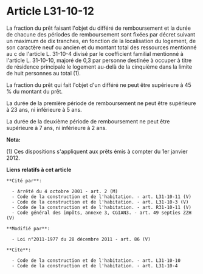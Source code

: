 # Article L31-10-12

La fraction du prêt faisant l'objet du différé de remboursement et la durée de chacune des périodes de remboursement sont
fixées par décret suivant un maximum de dix tranches, en fonction de la localisation du logement, de son caractère neuf ou
ancien et du montant total des ressources mentionné au c de l'article L. 31-10-4 divisé par le coefficient familial mentionné
à l'article L. 31-10-10, majoré de 0,3 par personne destinée à occuper à titre de résidence principale le logement au-delà de
la cinquième dans la limite de huit personnes au total (1).

La fraction du prêt qui fait l'objet d'un différé ne peut être supérieure à 45 % du montant du prêt. 

La durée de la première période de remboursement ne peut être supérieure à 23 ans, ni inférieure à 5 ans. 

La durée de la deuxième période de remboursement ne peut être supérieure à 7 ans, ni inférieure à 2 ans.

**Nota:**

(1) Ces dispositions s'appliquent aux prêts émis à compter du 1er janvier 2012.

**Liens relatifs à cet article**

	**Cité par**:

	  - Arrêté du 4 octobre 2001 - art. 2 (M)
	  - Code de la construction et de l'habitation. - art. L31-10-11 (V)
	  - Code de la construction et de l'habitation. - art. L31-10-3 (V)
	  - Code de la construction et de l'habitation. - art. R31-10-11 (V)
	  - Code général des impôts, annexe 3, CGIAN3. - art. 49 septies ZZH (V)

	**Modifié par**:

	  - Loi n°2011-1977 du 28 décembre 2011 - art. 86 (V)

	**Cite**:

	  - Code de la construction et de l'habitation. - art. L31-10-10
	  - Code de la construction et de l'habitation. - art. L31-10-4
